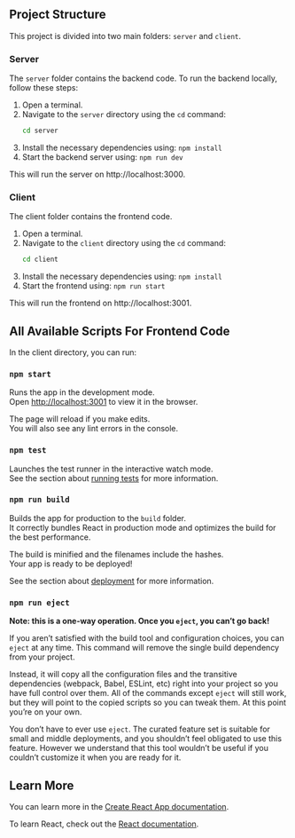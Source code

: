 ## Project Structure

This project is divided into two main folders: `server` and `client`.

### Server

The `server` folder contains the backend code. To run the backend locally, follow these steps:

1. Open a terminal.
2. Navigate to the `server` directory using the `cd` command:
   ```bash
   cd server
3. Install the necessary dependencies using: `npm install`
4. Start the backend server using: `npm run dev`

This will run the server on http://localhost:3000.


### Client
The client folder contains the frontend code.

1. Open a terminal.
2. Navigate to the `client` directory using the `cd` command:
   ```bash
   cd client
3. Install the necessary dependencies using: `npm install`
4. Start the frontend using: `npm run start`

This will run the frontend on http://localhost:3001.

## All Available Scripts For Frontend Code

In the client directory, you can run:

### `npm start`

Runs the app in the development mode.\
Open [http://localhost:3001](http://localhost:3001) to view it in the browser.

The page will reload if you make edits.\
You will also see any lint errors in the console.

### `npm test`

Launches the test runner in the interactive watch mode.\
See the section about [running tests](https://facebook.github.io/create-react-app/docs/running-tests) for more information.

### `npm run build`

Builds the app for production to the `build` folder.\
It correctly bundles React in production mode and optimizes the build for the best performance.

The build is minified and the filenames include the hashes.\
Your app is ready to be deployed!

See the section about [deployment](https://facebook.github.io/create-react-app/docs/deployment) for more information.

### `npm run eject`

**Note: this is a one-way operation. Once you `eject`, you can’t go back!**

If you aren’t satisfied with the build tool and configuration choices, you can `eject` at any time. This command will remove the single build dependency from your project.

Instead, it will copy all the configuration files and the transitive dependencies (webpack, Babel, ESLint, etc) right into your project so you have full control over them. All of the commands except `eject` will still work, but they will point to the copied scripts so you can tweak them. At this point you’re on your own.

You don’t have to ever use `eject`. The curated feature set is suitable for small and middle deployments, and you shouldn’t feel obligated to use this feature. However we understand that this tool wouldn’t be useful if you couldn’t customize it when you are ready for it.

## Learn More

You can learn more in the [Create React App documentation](https://facebook.github.io/create-react-app/docs/getting-started).

To learn React, check out the [React documentation](https://reactjs.org/).
